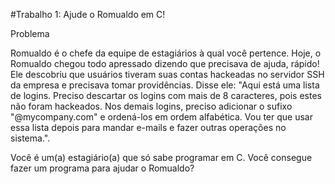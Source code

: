 #Trabalho 1: Ajude o Romualdo em C!

Problema

Romualdo é o chefe da equipe de estagiários à qual você pertence. Hoje, o Romualdo chegou todo apressado dizendo que precisava de ajuda, rápido! Ele descobriu que usuários tiveram suas contas hackeadas no servidor SSH da empresa e precisava tomar providências. Disse ele: "Aqui está uma lista de logins. Preciso descartar os logins com mais de 8 caracteres, pois estes não foram hackeados. Nos demais logins, preciso adicionar o sufixo "@mycompany.com" e ordená-los em ordem alfabética. Vou ter que usar essa lista depois para mandar e-mails e fazer outras operações no sistema.".

Você é um(a) estagiário(a) que só sabe programar em C. Você consegue fazer um programa para ajudar o Romualdo? 
